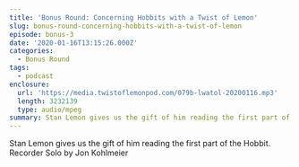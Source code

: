 ```yaml
---
title: 'Bonus Round: Concerning Hobbits with a Twist of Lemon'
slug: bonus-round-concerning-hobbits-with-a-twist-of-lemon
episode: bonus-3
date: '2020-01-16T13:15:26.000Z'
categories:
  - Bonus Round
tags:
  - podcast
enclosure:
  url: 'https://media.twistoflemonpod.com/079b-lwatol-20200116.mp3'
  length: 3232139
  type: audio/mpeg
summary: Stan Lemon gives us the gift of him reading the first part of the Hobbit. Recorder Solo by Jon Kohlmeier
---
```


Stan Lemon gives us the gift of him reading the first part of the Hobbit. Recorder Solo by Jon Kohlmeier
